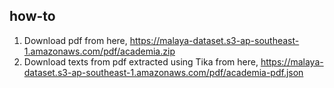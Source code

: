 ## how-to

1. Download pdf from here, https://malaya-dataset.s3-ap-southeast-1.amazonaws.com/pdf/academia.zip
2. Download texts from pdf extracted using Tika from here, https://malaya-dataset.s3-ap-southeast-1.amazonaws.com/pdf/academia-pdf.json
